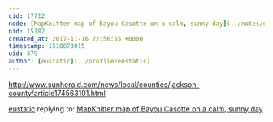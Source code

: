 ```yaml
---
cid: 17712
node: [MapKnitter map of Bayou Casotte on a calm, sunny day](../notes/eustatic/11-14-2017/mapknitter-map-of-bayou-casotte-on-a-calm-sunny-day)
nid: 15182
created_at: 2017-11-16 22:56:55 +0000
timestamp: 1510873015
uid: 379
author: [eustatic](../profile/eustatic)
---
```


http://www.sunherald.com/news/local/counties/jackson-county/article174563101.html

[eustatic](../profile/eustatic) replying to: [MapKnitter map of Bayou Casotte on a calm, sunny day](../notes/eustatic/11-14-2017/mapknitter-map-of-bayou-casotte-on-a-calm-sunny-day)

